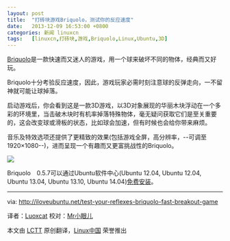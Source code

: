 ```yaml
---
layout: post
title:	"打砖块游戏Briquolo，测试你的反应速度"
date:	2013-12-09 16:53:00 +0800 
categories:	新闻 linuxcn 
tags:	[linuxcn,打砖块,游戏,Briquolo,Linux,Ubuntu,3D]
---
```



[Briquolo](apt://briquolo)是一款快速而又迷人的游戏，用一个球来破坏不同的物体，经典而又好玩。


Briquolo十分考验反应速度，因此，游戏玩家必需时刻注意球的反弹走向，一不留神就可能让球掉落。


启动游戏后，你会看到这是一款3D游戏，以3D对象展现的华丽木块浮动在一个多彩的环境里，当击破木块时有机率掉落特殊物体，毫无疑问获取它们是至关重要的，这会改变球或滑板的状态，比如球会加速，但有时候也会给你带来麻烦。


音乐及特效选项还提供了更精致的效果(包括游戏全屏，高分辨率，--可调至1920×1080--)，进而呈现一个有趣而又更富挑战性的Briquolo。


![](/Asserts/Images//attachment/album/201312/09/1509433nidie5padrerq3q.jpg)


Briquolo　0.5.7可以通过Ubuntu软件中心(Ubuntu 12.04, Ubuntu 12.04, Ubuntu 13.04, Ubuntu 13.10, Ubuntu 14.04)[免费安装](apt://briquolo)。




---


via: <http://iloveubuntu.net/test-your-reflexes-briquolo-fast-breakout-game>


译者：[Luoxcat](https://github.com/Luoxcat) 校对：[Mr小眼儿](http://blog.csdn.net/tinyeyeser)


本文由 [LCTT](https://github.com/LCTT/TranslateProject) 原创翻译，[Linux中国](http://linux.cn/) 荣誉推出

